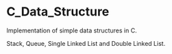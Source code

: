 # C_Data_Structure
Implementation of simple data structures in C.

Stack, Queue, Single Linked List and Double Linked List.
